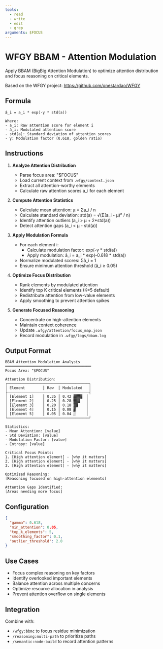```yaml
---
tools:
  - read
  - write
  - edit
  - grep
arguments: $FOCUS
---
```


# WFGY BBAM - Attention Modulation

Apply BBAM (BigBig Attention Modulation) to optimize attention distribution and focus reasoning on critical elements.

Based on the WFGY project: https://github.com/onestardao/WFGY

## Formula

```
â_i = a_i * exp(-γ * std(a))

Where:
- a_i: Raw attention score for element i
- â_i: Modulated attention score
- std(a): Standard deviation of attention scores
- γ: Modulation factor (0.618, golden ratio)
```

## Instructions

1. **Analyze Attention Distribution**
   - Parse focus area: "$FOCUS"
   - Load current context from `.wfgy/context.json`
   - Extract all attention-worthy elements
   - Calculate raw attention scores a_i for each element

2. **Compute Attention Statistics**
   - Calculate mean attention: μ = Σa_i / n
   - Calculate standard deviation: std(a) = √(Σ(a_i - μ)² / n)
   - Identify attention outliers (a_i > μ + 2*std(a))
   - Detect attention gaps (a_i < μ - std(a))

3. **Apply Modulation Formula**
   - For each element i:
     * Calculate modulation factor: exp(-γ * std(a))
     * Apply modulation: â_i = a_i * exp(-0.618 * std(a))
   - Normalize modulated scores: Σâ_i = 1
   - Ensure minimum attention threshold (â_i ≥ 0.05)

4. **Optimize Focus Distribution**
   - Rank elements by modulated attention
   - Identify top K critical elements (K=5 default)
   - Redistribute attention from low-value elements
   - Apply smoothing to prevent attention spikes

5. **Generate Focused Reasoning**
   - Concentrate on high-attention elements
   - Maintain context coherence
   - Update `.wfgy/attention/focus_map.json`
   - Record modulation in `.wfgy/logs/bbam.log`

## Output Format

```
BBAM Attention Modulation Analysis
═══════════════════════════════════════
Focus Area: "$FOCUS"

Attention Distribution:
┌─────────────────────────────────────┐
│ Element        │ Raw  │ Modulated   │
├─────────────────────────────────────┤
│ [Element 1]    │ 0.35 │ 0.42 ▓▓▓▓  │
│ [Element 2]    │ 0.25 │ 0.28 ▓▓▓   │
│ [Element 3]    │ 0.20 │ 0.18 ▓▓    │
│ [Element 4]    │ 0.15 │ 0.08 ▓     │
│ [Element 5]    │ 0.05 │ 0.04 ░     │
└─────────────────────────────────────┘

Statistics:
- Mean Attention: [value]
- Std Deviation: [value]
- Modulation Factor: [value]
- Entropy: [value]

Critical Focus Points:
1. [High attention element] - [why it matters]
2. [High attention element] - [why it matters]
3. [High attention element] - [why it matters]

Optimized Reasoning:
[Reasoning focused on high-attention elements]

Attention Gaps Identified:
[Areas needing more focus]
```

## Configuration

```json
{
  "gamma": 0.618,
  "min_attention": 0.05,
  "top_k_elements": 5,
  "smoothing_factor": 0.1,
  "outlier_threshold": 2.0
}
```

## Use Cases

- Focus complex reasoning on key factors
- Identify overlooked important elements
- Balance attention across multiple concerns
- Optimize resource allocation in analysis
- Prevent attention overflow on single elements

## Integration

Combine with:
- `/wfgy:bbmc` to focus residue minimization
- `/reasoning:multi-path` to prioritize paths
- `/semantic:node-build` to record attention patterns